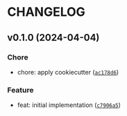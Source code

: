 # CHANGELOG



## v0.1.0 (2024-04-04)

### Chore

* chore: apply cookiecutter ([`ac178d6`](https://github.com/kalekundert/pipeline_func/commit/ac178d6460e3cdd2f7fb1df03bfe2d32d12abb7c))

### Feature

* feat: initial implementation ([`c7906a5`](https://github.com/kalekundert/pipeline_func/commit/c7906a55499c1fa30aee491b57c3eccef7769cf8))
